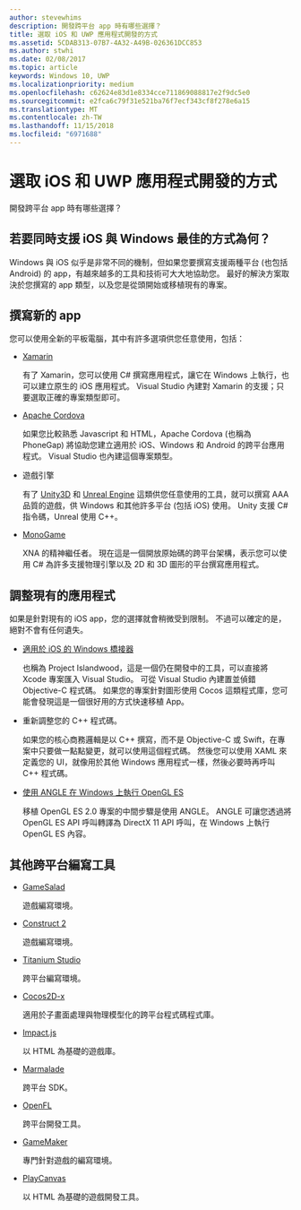 ```yaml
---
author: stevewhims
description: 開發跨平台 app 時有哪些選擇？
title: 選取 iOS 和 UWP 應用程式開發的方式
ms.assetid: 5CDAB313-07B7-4A32-A49B-026361DCC853
ms.author: stwhi
ms.date: 02/08/2017
ms.topic: article
keywords: Windows 10, UWP
ms.localizationpriority: medium
ms.openlocfilehash: c62624e83d1e8334cce711869088817e2f9dc5e0
ms.sourcegitcommit: e2fca6c79f31e521ba76f7ecf343cf8f278e6a15
ms.translationtype: MT
ms.contentlocale: zh-TW
ms.lasthandoff: 11/15/2018
ms.locfileid: "6971688"
---
```

# <a name="selecting-an-approach-to-ios-and-uwp-app-development"></a>選取 iOS 和 UWP 應用程式開發的方式


開發跨平台 app 時有哪些選擇？

## <a name="whats-the-best-way-to-support-both-ios-and-windows"></a>若要同時支援 iOS 與 Windows 最佳的方式為何？

Windows 與 iOS 似乎是非常不同的機制，但如果您要撰寫支援兩種平台 (也包括 Android) 的 app，有越來越多的工具和技術可大大地協助您。 最好的解決方案取決於您撰寫的 app 類型，以及您是從頭開始或移植現有的專案。

## <a name="writing-a-new-app"></a>撰寫新的 app

您可以使用全新的平板電腦，其中有許多選項供您任意使用，包括：

-   [Xamarin](http://go.microsoft.com/fwlink/p/?LinkID=320484)

    有了 Xamarin，您可以使用 C# 撰寫應用程式，讓它在 Windows 上執行，也可以建立原生的 iOS 應用程式。 Visual Studio 內建對 Xamarin 的支援；只要選取正確的專案類型即可。

-   [Apache Cordova](http://go.microsoft.com/fwlink/p/?LinkID=400439)

    如果您比較熟悉 Javascript 和 HTML，Apache Cordova (也稱為 PhoneGap) 將協助您建立適用於 iOS、Windows 和 Android 的跨平台應用程式。 Visual Studio 也內建這個專案類型。

-   遊戲引擎

    有了 [Unity3D](http://go.microsoft.com/fwlink/p/?LinkID=320479) 和 [Unreal Engine](http://go.microsoft.com/fwlink/p/?LinkID=394062) 這類供您任意使用的工具，就可以撰寫 AAA 品質的遊戲，供 Windows 和其他許多平台 (包括 iOS) 使用。 Unity 支援 C# 指令碼，Unreal 使用 C++。

-   [MonoGame](http://go.microsoft.com/fwlink/p/?LinkID=320483)

    XNA 的精神繼任者。 現在這是一個開放原始碼的跨平台架構，表示您可以使用 C# 為許多支援物理引擎以及 2D 和 3D 圖形的平台撰寫應用程式。

## <a name="adapting-an-existing-app"></a>調整現有的應用程式

如果是針對現有的 iOS app，您的選擇就會稍微受到限制。 不過可以確定的是，絕對不會有任何遺失。

-   [適用於 iOS 的 Windows 橋接器](https://go.microsoft.com/fwlink/p/?LinkId=619014)

    也稱為 Project Islandwood，這是一個仍在開發中的工具，可以直接將 Xcode 專案匯入 Visual Studio。 可從 Visual Studio 內建置並偵錯 Objective-C 程式碼。 如果您的專案針對圖形使用 Cocos 這類程式庫，您可能會發現這是一個很好用的方式快速移植 App。

-   重新調整您的 C++ 程式碼。

    如果您的核心商務邏輯是以 C++ 撰寫，而不是 Objective-C 或 Swift，在專案中只要做一點點變更，就可以使用這個程式碼。 然後您可以使用 XAML 來定義您的 UI，就像用於其他 Windows 應用程式一樣，然後必要時再呼叫 C++ 程式碼。

-   [使用 ANGLE 在 Windows 上執行 OpenGL ES](http://go.microsoft.com/fwlink/p/?linkid=618387)

    移植 OpenGL ES 2.0 專案的中間步驟是使用 ANGLE。 ANGLE 可讓您透過將 OpenGL ES API 呼叫轉譯為 DirectX 11 API 呼叫，在 Windows 上執行 OpenGL ES 內容。

## <a name="other-cross-platform-authoring-tools"></a>其他跨平台編寫工具

-   [GameSalad](http://go.microsoft.com/fwlink/p/?LinkID=320480)

    遊戲編寫環境。

-   [Construct 2]( http://go.microsoft.com/fwlink/p/?LinkID=320481)

    遊戲編寫環境。

-   [Titanium Studio](http://go.microsoft.com/fwlink/p/?LinkID=320482)

    跨平台編寫環境。

-   [Cocos2D-x](http://go.microsoft.com/fwlink/p/?LinkID=320485)

    適用於子畫面處理與物理模型化的跨平台程式碼程式庫。

-   [Impact.js](http://go.microsoft.com/fwlink/p/?LinkID=320486)

    以 HTML 為基礎的遊戲庫。

-   [Marmalade](http://go.microsoft.com/fwlink/p/?LinkID=320487)

    跨平台 SDK。

-   [OpenFL](http://go.microsoft.com/fwlink/p/?LinkID=320488)

    跨平台開發工具。

-   [GameMaker](http://go.microsoft.com/fwlink/p/?LinkID=320490)

    專門針對遊戲的編寫環境。

-   [PlayCanvas](http://go.microsoft.com/fwlink/p/?LinkID=394061)

    以 HTML 為基礎的遊戲開發工具。

